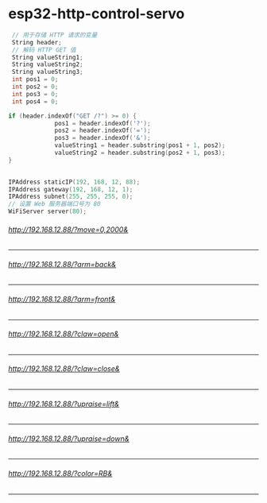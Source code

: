 # esp32-http-control-servo
```cpp
 // 用于存储 HTTP 请求的变量
 String header;
 // 解码 HTTP GET 值
 String valueString1;
 String valueString2;
 String valueString3;
 int pos1 = 0;
 int pos2 = 0;
 int pos3 = 0;
 int pos4 = 0;
 ```
 
 ```cpp
 if (header.indexOf("GET /?") >= 0) {
              pos1 = header.indexOf('?');              
              pos2 = header.indexOf('=');
              pos3 = header.indexOf('&');
              valueString1 = header.substring(pos1 + 1, pos2);
              valueString2 = header.substring(pos2 + 1, pos3);
}
              
```






```cpp
IPAddress staticIP(192, 168, 12, 88);
IPAddress gateway(192, 168, 12, 1);
IPAddress subnet(255, 255, 255, 0);
// 设置 Web 服务器端口号为 80
WiFiServer server(80);
```
###### http://192.168.12.88/?move=0,2000&
-----------------
###### http://192.168.12.88/?arm=back&
-----------------
###### http://192.168.12.88/?arm=front&
-----------------
###### http://192.168.12.88/?claw=open&
-----------------
###### http://192.168.12.88/?claw=close&
-----------------
###### http://192.168.12.88/?upraise=lift&
-----------------
###### http://192.168.12.88/?upraise=down&
-----------------
###### http://192.168.12.88/?color=RB&
-----------------
